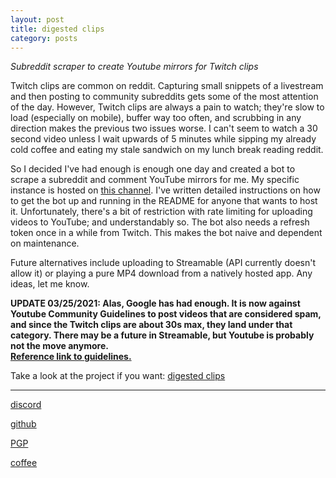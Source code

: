 ```yaml
---
layout: post
title: digested clips
category: posts
---
```


*Subreddit scraper to create Youtube mirrors for Twitch clips*

Twitch clips are common on reddit. Capturing small snippets of a livestream and then posting to community subreddits gets some of the most attention of the day. However, Twitch clips are always a pain to watch; they're slow to load (especially on mobile), buffer way too often, and scrubbing in any direction makes the previous two issues worse. I can't seem to watch a 30 second video unless I wait upwards of 5 minutes while sipping my already cold coffee and eating my stale sandwich on my lunch break reading reddit.

So I decided I've had enough is enough one day and created a bot to scrape a subreddit and comment YouTube mirrors for me. My specific instance is hosted on [this channel][channel]. I've written detailed instructions on how to get the bot up and running in the README for anyone that wants to host it. Unfortunately, there's a bit of restriction with rate limiting for uploading videos to YouTube; and understandably so. The bot also needs a refresh token once in a while from Twitch. This makes the bot naive and dependent on maintenance.

Future alternatives include uploading to Streamable (API currently doesn't allow it) or playing a pure MP4 download from a natively hosted app. Any ideas, let me know.

**UPDATE 03/25/2021: Alas, Google has had enough. It is now against Youtube Community Guidelines to post videos that are considered spam, and since the Twitch clips are about 30s max, they land under that category. There may be a future in Streamable, but Youtube is probably not the move anymore.<br/>
[Reference link to guidelines.][spam]**

Take a look at the project if you want:
[digested clips][digested clips]

---

[discord][discord]

[github][dqd]

[PGP][PGP]

[coffee][coffee]

[discord]: https://discord.com/channels/@me/dqd#0143
[dqd]: https://github.com/dqdang
[PGP]: https://raw.githubusercontent.com/dqdang/dqdang.github.io/master/derek-dang.asc
[channel]: https://www.youtube.com/channel/UCfZ5RkmbZACUciI1IDncxJQ
[spam]: https://support.google.com/youtube/answer/2801973?hl=en&ref_topic=9282365
[coffee]: https://www.buymeacoffee.com/dqdang
[digested clips]: https://github.com/dqdang/digested-clips
